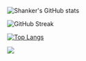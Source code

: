 ![Shanker's GitHub stats](https://github-readme-stats.vercel.app/api?username=reknahs&show_icons=true&theme=radical)

![GitHub Streak](https://github-readme-streak-stats.herokuapp.com/?user=reknahs&theme=dark)

[![Top Langs](https://github-readme-stats.vercel.app/api/top-langs/?username=reknahs&layout=compact)](https://github.com/reknahs/github-readme-stats)

![](https://komarev.com/ghpvc/?username=reknahs)

